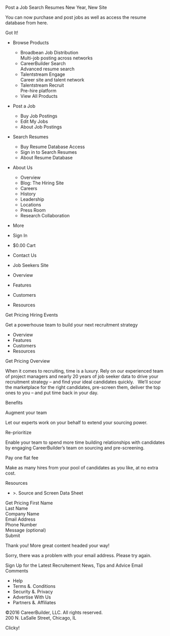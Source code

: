 Post a Job Search Resumes New Year, New Site

You can now purchase and post jobs as well as access the resume database from here.

Got It!

*   Browse Products
    *   Broadbean Job Distribution  
        Multi-job posting across networks
    *   CareerBuilder Search  
        Advanced resume search
    *   Talentstream Engage  
        Career site and talent network
    *   Talentstream Recruit  
        Pre-hire platform
    *   View All Products
*   Post a Job
    *   Buy Job Postings
    *   Edit My Jobs
    *   About Job Postings
*   Search Resumes
    *   Buy Resume Database Access
    *   Sign in to Search Resumes
    *   About Resume Database
*   About Us
    *   Overview
    *   Blog: The Hiring Site
    *   Careers
    *   History
    *   Leadership
    *   Locations
    *   Press Room
    *   Research Collaboration

*   More

*   Sign In
*   $0.00 Cart
*   Contact Us

*   Job Seekers Site

*   Overview
*   Features
*   Customers
*   Resources

Get Pricing Hiring Events

Get a powerhouse team to build your next recruitment strategy

*   Overview
*   Features
*   Customers
*   Resources

Get Pricing Overview

When it comes to recruiting, time is a luxury. Rely on our experienced team of project managers and nearly 20 years of job seeker data to drive your recruitment strategy – and find your ideal candidates quickly.   We’ll scour the marketplace for the right candidates, pre-screen them, deliver the top ones to you – and put time back in your day. ​

Benefits  
  
Augment your team

Let our experts work on your behalf to extend your sourcing power.

  
Re-prioritize

Enable your team to spend more time building relationships with candidates by engaging CareerBuilder’s team on sourcing and pre-screening.

Pay one flat fee

Make as many hires from your pool of candidates as you like, at no extra cost.

  
Resources

*   \>. Source and Screen Data Sheet​

Get Pricing First Name  
Last Name  
Company Name  
Email Address  
Phone Number  
Message (optional)  
Submit

Thank you! More great content headed your way!

Sorry, there was a problem with your email address. Please try again.

Sign Up for the Latest Recruitement News, Tips and Advice Email Comments

*   Help
*   Terms &. Conditions
*   Security &. Privacy
*   Advertise With Us
*   Partners &. Affiliates

©2016 CareerBuilder, LLC. All rights reserved.  
200 N. LaSalle Street, Chicago, IL

Clicky!